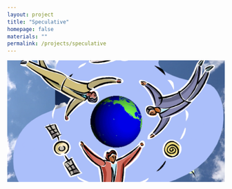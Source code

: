 ```yaml
---
layout: project
title: "Speculative"
homepage: false
materials: ""
permalink: /projects/speculative
---
```


![Alt text for the image](/projects/images/CloudVideo1.png)
<!--more-->
